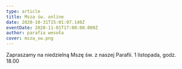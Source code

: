 ```yaml
---
type: article
title: Msza św. online
date: 2020-10-31T15:01:07.140Z
eventDate: 2020-11-01T17:00:00.000Z
author: parafia wesoła
cover: msza_sw.png
---
```

<!--StartFragment-->

Zapraszamy na niedzielną Mszę św. z naszej Parafii. 1 listopada, godz. 18.00

<!--EndFragment-->